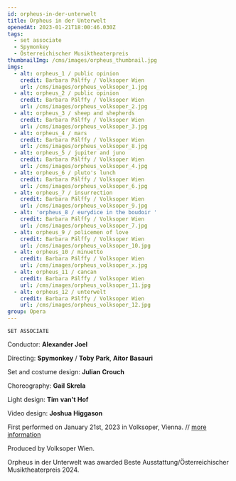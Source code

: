 ```yaml
---
id: orpheus-in-der-unterwelt
title: Orpheus in der Unterwelt
openedAt: 2023-01-21T18:00:46.030Z
tags:
  - set associate
  - Spymonkey
  - Österreichischer Musiktheaterpreis
thumbnailImg: /cms/images/orpheus_thumbnail.jpg
imgs:
  - alt: orpheus_1 / public opinion
    credit: Barbara Pálffy / Volksoper Wien
    url: /cms/images/orpheus_volksoper_1.jpg
  - alt: orpheus_2 / public opinion
    credit: Barbara Pálffy / Volksoper Wien
    url: /cms/images/orpheus_volksoper_2.jpg
  - alt: orpheus_3 / sheep and shepherds
    credit: Barbara Pálffy / Volksoper Wien
    url: /cms/images/orpheus_volksoper_3.jpg
  - alt: orpheus_4 / mars
    credit: Barbara Pálffy / Volksoper Wien
    url: /cms/images/orpheus_volksoper_8.jpg
  - alt: orpheus_5 / jupiter and juno
    credit: Barbara Pálffy / Volksoper Wien
    url: /cms/images/orpheus_volksoper_4.jpg
  - alt: orpheus_6 / pluto's lunch
    credit: Barbara Pálffy / Volksoper Wien
    url: /cms/images/orpheus_volksoper_6.jpg
  - alt: orpheus_7 / insurrection
    credit: Barbara Pálffy / Volksoper Wien
    url: /cms/images/orpheus_volksoper_9.jpg
  - alt: 'orpheus_8 / eurydice in the boudoir '
    credit: Barbara Pálffy / Volksoper Wien
    url: /cms/images/orpheus_volksoper_7.jpg
  - alt: orpheus_9 / policemen of love
    credit: Barbara Pálffy / Volksoper Wien
    url: /cms/images/orpheus_volksoper_10.jpg
  - alt: orpheus_10 / minuetto
    credit: Barbara Pálffy / Volksoper Wien
    url: /cms/images/orpheus_volksoper_x.jpg
  - alt: orpheus_11 / cancan
    credit: Barbara Pálffy / Volksoper Wien
    url: /cms/images/orpheus_volksoper_11.jpg
  - alt: orpheus_12 / unterwelt
    credit: Barbara Pálffy / Volksoper Wien
    url: /cms/images/orpheus_volksoper_12.jpg
group: Opera
---
```

`SET ASSOCIATE`

Conductor: **Alexander Joel**

Directing: **Spymonkey** / **Toby** **Park**, **Aitor** **Basauri**

Set and costume design: **Julian** **Crouch**

Choreography: **Gail** **Skrela**

Light design: **Tim** **van't** **Hof**

Video design: **Joshua** **Higgason**

First performed on January 21st, 2023 in Volksoper, Vienna. // [more information](https://www.volksoper.at/produktion/orpheus-in-der-unterwelt-2023.de.html)

Produced by Volksoper Wien.

Orpheus in der Unterwelt was awarded Beste Ausstattung/Österreichischer Musiktheaterpreis 2024.
